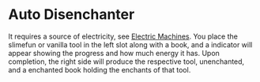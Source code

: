 # Auto Disenchanter
It requires a source of electricity, see [Electric Machines](https://github.com/Slimefun/Slimefun4/wiki/Electric-Machines).
You place the slimefun or vanilla tool in the left slot along with a book, and a indicator will appear showing the progress and how much energy it has. Upon completion, the right side will produce the respective tool, unenchanted, and a enchanted book holding the enchants of that tool.
